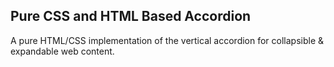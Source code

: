 ## Pure CSS and HTML Based Accordion
A pure HTML/CSS implementation of the vertical accordion for collapsible &amp; expandable web content.